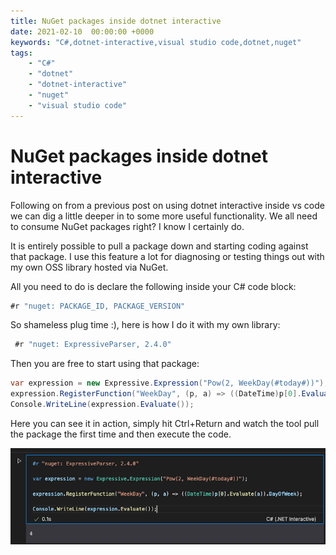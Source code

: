 ```yaml
---
title: NuGet packages inside dotnet interactive
date: 2021-02-10  00:00:00 +0000
keywords: "C#,dotnet-interactive,visual studio code,dotnet,nuget"
tags:
    - "C#"
    - "dotnet"
    - "dotnet-interactive"
    - "nuget"
    - "visual studio code"
---
```

# NuGet packages inside dotnet interactive

Following on from a previous post on using dotnet interactive inside vs code we can dig a little deeper in to some more useful functionality. We all need to consume NuGet packages right? I know I certainly do. 

It is entirely possible to pull a package down and starting coding against that package. I use this feature a lot for diagnosing or testing things out with my own OSS library hosted via NuGet.

All you need to do is declare the following inside your C# code block:

```csharp
#r "nuget: PACKAGE_ID, PACKAGE_VERSION"
```

So shameless plug time :), here is how I do it with my own library:

```csharp
 #r "nuget: ExpressiveParser, 2.4.0" 
```

Then you are free to start using that package:

```csharp
var expression = new Expressive.Expression("Pow(2, WeekDay(#today#))");  
expression.RegisterFunction("WeekDay", (p, a) => ((DateTime)p[0].Evaluate(a)).DayOfWeek);  
Console.WriteLine(expression.Evaluate());  
```

Here you can see it in action, simply hit Ctrl+Return and watch the tool pull the package the first time and then execute the code.

![nuget-package-inside-dotnet-interactive.png](/images/nuget-package-inside-dotnet-interactive.png)
